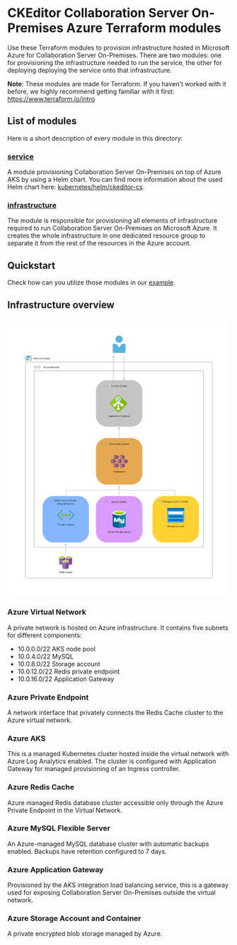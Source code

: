 # CKEditor Collaboration Server On-Premises Azure Terraform modules

Use these Terraform modules to provision infrastructure hosted in Microsoft
Azure for Collaboration Server On-Premises. There are two modules: one for
provisioning the infrastructure needed to run the service, the other for
deploying deploying the service onto that infrastructure.

**Note**: These modules are made for Terraform. If you haven't worked with it
before, we highly recommend getting familiar with it first:
https://www.terraform.io/intro

## List of modules

Here is a short description of every module in this directory:

### [service](service)

A module provisioning Collaboration Server On-Premises on top of Azure AKS by
using a Helm chart. You can find more information about the used Helm chart
here: [kubernetes/helm/ckeditor-cs](/kubernetes//helm/ckeditor-cs/).

### [infrastructure](infrastructure)

The module is responsible for provisioning all elements of infrastructure
required to run Collaboration Server On-Premises on Microsoft Azure. It creates
the whole infrastructure in one dedicated resource group to separate it from the
rest of the resources in the Azure account.

## Quickstart

Check how can you utilize those modules in our [example](example-usage).

## Infrastructure overview

![CKEditor-cs Azure infrastructure diagram](diagram.jpg)

### Azure Virtual Network

A private network is hosted on Azure infrastructure. It contains five subnets
for different components:
- 10.0.0.0/22 AKS node pool
- 10.0.4.0/22 MySQL
- 10.0.8.0/22 Storage account
- 10.0.12.0/22 Redis private endpoint
- 10.0.16.0/22 Application Gateway

### Azure Private Endpoint

A network interface that privately connects the Redis Cache cluster to the Azure
virtual network.

### Azure AKS

This is a managed Kubernetes cluster hosted inside the virtual network with
Azure Log Analytics enabled. The cluster is configured with Application Gateway
for managed provisioning of an Ingress controller.

### Azure Redis Cache

Azure managed Redis database cluster accessible only through the Azure Private
Endpoint in the Virtual Network.

### Azure MySQL Flexible Server

An Azure-managed MySQL database cluster with automatic backups enabled. Backups
have retention configured to 7 days.

### Azure Application Gateway

Provisioned by the AKS integration load balancing service, this is a gateway
used for exposing Collaboration Server On-Premises outside the virtual network.

### Azure Storage Account and Container

A private encrypted blob storage managed by Azure.
